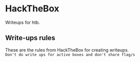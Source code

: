 # HackTheBox
Writeups for htb.

## Write-ups rules
These are the rules from HackTheBox for creating writeups. <br>
`Don't do write ups for active boxes and don't share flag/s`